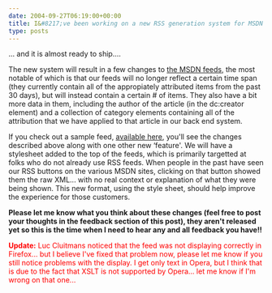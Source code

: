 ```yaml
---
date: 2004-09-27T06:19:00+00:00
title: I&#8217;ve been working on a new RSS generation system for MSDN for the past little while
type: posts
---
```

... and it is almost ready to ship....

The new system will result in a few changes to [the MSDN feeds](http://msdn.microsoft.com/aboutmsdn/rss), the most notable of which is that our feeds will no longer reflect a certain time span (they currently contain all of the appropiately attributed items from the past 30 days), but will instead contain a certain # of items. They also have a bit more data in them, including the author of the article (in the dc:creator element) and a collection of category elements containing all of the attribution that we have applied to that article in our back end system.

If you check out a sample feed, [available here](http://www.duncanmackenzie.net/vbrss.xml), you'll see the changes described above along with one other new &#8216;feature'. We will have a stylesheet added to the top of the feeds, which is primarily targetted at folks who do not already use RSS feeds. When people in the past have seen our RSS buttons on the various MSDN sites, clicking on that button showed them the raw XML... with no real context or explanation of what they were being shown. This new format, using the style sheet, should help improve the experience for those customers.

**Please let me know what you think about these changes (feel free to post your thoughts in the feedback section of this post), they aren't released yet so this is the time when I need to hear any and all feedback you have!!**

<font color="red"><b>Update:</b> Luc Cluitmans noticed that the feed was not displaying correctly in Firefox... but I believe I've fixed that problem now, please let me know if you still notice problems with the display. I get only text in Opera, but I think that is due to the fact that XSLT is not supported by Opera... let me know if I'm wrong on that one...
